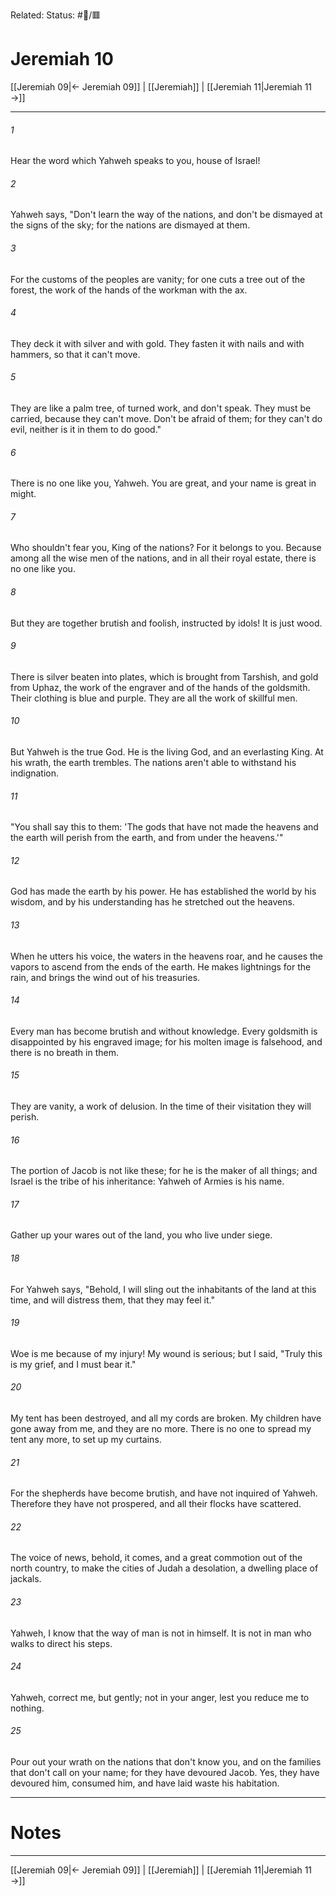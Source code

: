 Related:
Status: #📖/🟥
# Jeremiah 10

[[Jeremiah 09|← Jeremiah 09]] | [[Jeremiah]] | [[Jeremiah 11|Jeremiah 11 →]]
***



###### 1 
Hear the word which Yahweh speaks to you, house of Israel! 

###### 2 
Yahweh says, "Don't learn the way of the nations, and don't be dismayed at the signs of the sky; for the nations are dismayed at them. 

###### 3 
For the customs of the peoples are vanity; for one cuts a tree out of the forest, the work of the hands of the workman with the ax. 

###### 4 
They deck it with silver and with gold. They fasten it with nails and with hammers, so that it can't move. 

###### 5 
They are like a palm tree, of turned work, and don't speak. They must be carried, because they can't move. Don't be afraid of them; for they can't do evil, neither is it in them to do good." 

###### 6 
There is no one like you, Yahweh. You are great, and your name is great in might. 

###### 7 
Who shouldn't fear you, King of the nations? For it belongs to you. Because among all the wise men of the nations, and in all their royal estate, there is no one like you. 

###### 8 
But they are together brutish and foolish, instructed by idols! It is just wood. 

###### 9 
There is silver beaten into plates, which is brought from Tarshish, and gold from Uphaz, the work of the engraver and of the hands of the goldsmith. Their clothing is blue and purple. They are all the work of skillful men. 

###### 10 
But Yahweh is the true God. He is the living God, and an everlasting King. At his wrath, the earth trembles. The nations aren't able to withstand his indignation. 

###### 11 
"You shall say this to them: 'The gods that have not made the heavens and the earth will perish from the earth, and from under the heavens.'" 

###### 12 
God has made the earth by his power. He has established the world by his wisdom, and by his understanding has he stretched out the heavens. 

###### 13 
When he utters his voice, the waters in the heavens roar, and he causes the vapors to ascend from the ends of the earth. He makes lightnings for the rain, and brings the wind out of his treasuries. 

###### 14 
Every man has become brutish and without knowledge. Every goldsmith is disappointed by his engraved image; for his molten image is falsehood, and there is no breath in them. 

###### 15 
They are vanity, a work of delusion. In the time of their visitation they will perish. 

###### 16 
The portion of Jacob is not like these; for he is the maker of all things; and Israel is the tribe of his inheritance: Yahweh of Armies is his name. 

###### 17 
Gather up your wares out of the land, you who live under siege. 

###### 18 
For Yahweh says, "Behold, I will sling out the inhabitants of the land at this time, and will distress them, that they may feel it." 

###### 19 
Woe is me because of my injury! My wound is serious; but I said, "Truly this is my grief, and I must bear it." 

###### 20 
My tent has been destroyed, and all my cords are broken. My children have gone away from me, and they are no more. There is no one to spread my tent any more, to set up my curtains. 

###### 21 
For the shepherds have become brutish, and have not inquired of Yahweh. Therefore they have not prospered, and all their flocks have scattered. 

###### 22 
The voice of news, behold, it comes, and a great commotion out of the north country, to make the cities of Judah a desolation, a dwelling place of jackals. 

###### 23 
Yahweh, I know that the way of man is not in himself. It is not in man who walks to direct his steps. 

###### 24 
Yahweh, correct me, but gently; not in your anger, lest you reduce me to nothing. 

###### 25 
Pour out your wrath on the nations that don't know you, and on the families that don't call on your name; for they have devoured Jacob. Yes, they have devoured him, consumed him, and have laid waste his habitation.

---
# Notes


***
[[Jeremiah 09|← Jeremiah 09]] | [[Jeremiah]] | [[Jeremiah 11|Jeremiah 11 →]]
